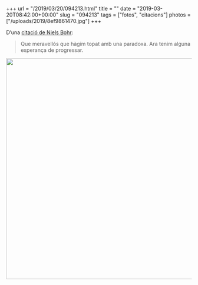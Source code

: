 +++
url = "/2019/03/20/094213.html"
title = ""
date = "2019-03-20T08:42:00+00:00"
slug = "094213"
tags = ["fotos", "citacions"]
photos = ["/uploads/2019/8ef9861470.jpg"]
+++

D’una [citació de Niels Bohr](https://en.wikiquote.org/wiki/Niels_Bohr):

> Que meravellós que hàgim topat amb una paradoxa. Ara tenim alguna esperança de progressar.

<img src="/uploads/2019/8ef9861470.jpg" width="600" height="600" alt="" />
